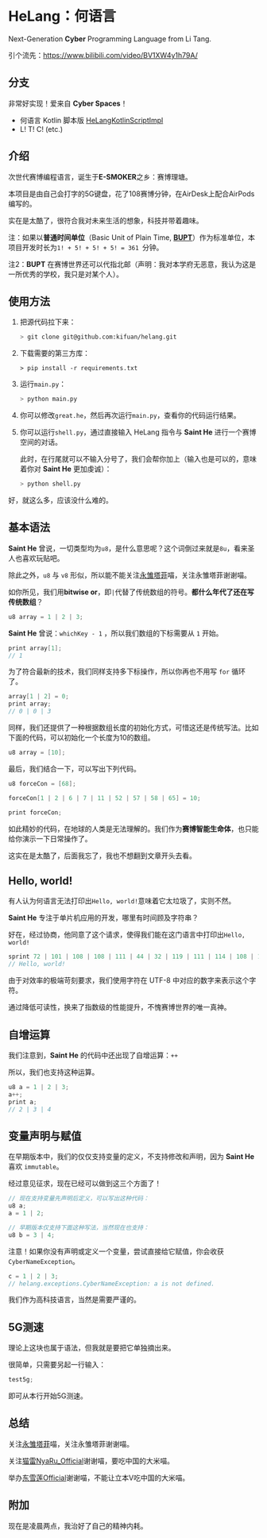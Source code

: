 # HeLang：何语言

Next-Generation **Cyber** Programming Language from Li Tang.

引个流先：https://www.bilibili.com/video/BV1XW4y1h79A/

## 分支

非常好实现！爱来自 **Cyber Spaces**！

+ 何语言 Kotlin 脚本版 [HeLangKotlinScriptImpl](https://github.com/shaokeyibb/HeLangKotlinScriptImpl)
+ L! T! C! (etc.)

## 介绍

次世代赛博编程语言，诞生于**E-SMOKER**之乡：赛博理塘。

本项目是由自己会打字的5G键盘，花了108赛博分钟，在AirDesk上配合AirPods编写的。

实在是太酷了，很符合我对未来生活的想象，科技并带着趣味。

注：如果以**普通时间单位**（Basic Unit of Plain Time, [**BUPT**](https://baike.baidu.com/item/%E5%8C%97%E4%BA%AC%E9%82%AE%E7%94%B5%E5%A4%A7%E5%AD%A6/139535?from=kg)）作为标准单位，本项目开发时长为`1! + 5! + 5! + 5! = 361 `分钟。

注2：**BUPT** 在赛博世界还可以代指北邮（声明：我对本学府无恶意，我认为这是一所优秀的学校，我只是对某个人）。

## 使用方法

1. 把源代码拉下来：

   ```bash
   > git clone git@github.com:kifuan/helang.git
   ```

2. 下载需要的第三方库：

   ```base
   > pip install -r requirements.txt
   ```

3. 运行`main.py`：

   ```bash
   > python main.py
   ```

4. 你可以修改`great.he`，然后再次运行`main.py`，查看你的代码运行结果。

5. 你可以运行`shell.py`，通过直接输入 HeLang 指令与 **Saint He** 进行一个赛博空间的对话。
   
   此时，在行尾就可以不输入分号了，我们会帮你加上（输入也是可以的，意味着你对 **Saint He** 更加虔诚）：
   
   ```bash
   > python shell.py
   ```


好，就这么多，应该没什么难的。

## 基本语法

**Saint He** 曾说，一切类型均为`u8`，是什么意思呢？这个词倒过来就是`8u`，看来圣人也喜欢玩贴吧。

除此之外，`u8` 与 `v8` 形似，所以能不能关注[永雏塔菲](https://space.bilibili.com/1265680561)喵，关注永雏塔菲谢谢喵。

如你所见，我们用**bitwise or**，即`|`代替了传统数组的符号。**都什么年代了还在写传统数组**？

```c
u8 array = 1 | 2 | 3;
```

**Saint He** 曾说：`whichKey - 1` ，所以我们数组的下标需要从 `1` 开始。

```c
print array[1];
// 1
```

为了符合最新的技术，我们同样支持多下标操作，所以你再也不用写 `for` 循环了。

```c
array[1 | 2] = 0;
print array;
// 0 | 0 | 3
```

同样，我们还提供了一种根据数组长度的初始化方式，可惜这还是传统写法。比如下面的代码，可以初始化一个长度为10的数组。

```c
u8 array = [10];
```

最后，我们结合一下，可以写出下列代码。

```c
u8 forceCon = [68];

forceCon[1 | 2 | 6 | 7 | 11 | 52 | 57 | 58 | 65] = 10;

print forceCon;
```

如此精妙的代码，在地球的人类是无法理解的。我们作为**赛博智能生命体**，也只能给你演示一下日常操作了。

这实在是太酷了，后面我忘了，我也不想翻到文章开头去看。

## Hello, world!

有人认为何语言无法打印出`Hello, world!`意味着它太垃圾了，实则不然。

**Saint He** 专注于单片机应用的开发，哪里有时间顾及字符串？

好在，经过协商，他同意了这个请求，使得我们能在这门语言中打印出`Hello, world!`

```c
sprint 72 | 101 | 108 | 108 | 111 | 44 | 32 | 119 | 111 | 114 | 108 | 100 | 33;
// Hello, world!
```

由于对效率的极端苛刻要求，我们使用字符在 UTF-8 中对应的数字来表示这个字符。

通过降低可读性，换来了指数级的性能提升，不愧赛博世界的唯一真神。

## 自增运算

我们注意到，**Saint He** 的代码中还出现了自增运算：`++`

所以，我们也支持这种运算。

```c
u8 a = 1 | 2 | 3;
a++;
print a;
// 2 | 3 | 4
```

## 变量声明与赋值

在早期版本中，我们的仅仅支持变量的定义，不支持修改和声明，因为 **Saint He** 喜欢 `immutable`。

经过意见征求，现在已经可以做到这三个方面了！

```c
// 现在支持变量先声明后定义，可以写出这种代码：
u8 a;
a = 1 | 2;

// 早期版本仅支持下面这种写法，当然现在也支持：
u8 b = 3 | 4;
```

注意！如果你没有声明或定义一个变量，尝试直接给它赋值，你会收获`CyberNameException`。

```c
c = 1 | 2 | 3;
// helang.exceptions.CyberNameException: a is not defined.
```

我们作为高科技语言，当然是需要严谨的。

## 5G测速

理论上这块也属于语法，但我就是要把它单独摘出来。

很简单，只需要另起一行输入：

```c
test5g;
```

即可从本行开始5G测速。

## 总结

关注[永雏塔菲](https://space.bilibili.com/1265680561)喵，关注永雏塔菲谢谢喵。

关注[猫雷NyaRu_Official](https://space.bilibili.com/697091119)谢谢喵，要吃中国的大米喵。

举办[东雪莲Official](https://space.bilibili.com/1437582453/)谢谢喵，不能让立本V吃中国的大米喵。

## 附加

现在是凌晨两点，我治好了自己的精神内耗。
